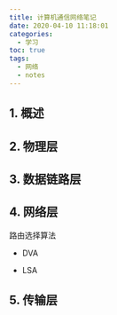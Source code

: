 ```yaml
---
title: 计算机通信网络笔记
date: 2020-04-10 11:18:01
categories:
  - 学习
toc: true
tags:
  - 网络
  - notes
---
```

## 1. 概述

## 2. 物理层

## 3. 数据链路层

## 4. 网络层

路由选择算法

+ DVA

+ LSA

## 5. 传输层

